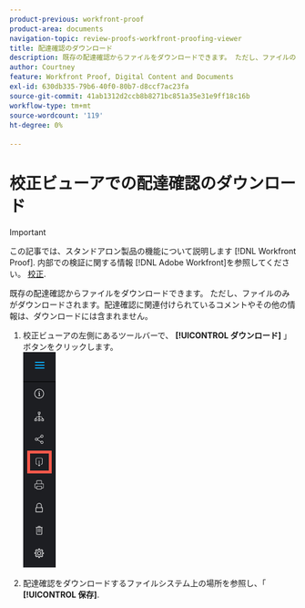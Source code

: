 ```yaml
---
product-previous: workfront-proof
product-area: documents
navigation-topic: review-proofs-workfront-proofing-viewer
title: 配達確認のダウンロード
description: 既存の配達確認からファイルをダウンロードできます。 ただし、ファイルのみがダウンロードされます。配達確認に関連付けられているコメントやその他の情報は、ダウンロードには含まれません。
author: Courtney
feature: Workfront Proof, Digital Content and Documents
exl-id: 630db335-79b6-40f0-80b7-d8ccf7ac23fa
source-git-commit: 41ab1312d2ccb8b8271bc851a35e31e9ff18c16b
workflow-type: tm+mt
source-wordcount: '119'
ht-degree: 0%

---
```


# 校正ビューアでの配達確認のダウンロード

>[!IMPORTANT]
>
>この記事では、スタンドアロン製品の機能について説明します [!DNL Workfront Proof]. 内部での検証に関する情報 [!DNL Adobe Workfront]を参照してください。 [校正](../../../review-and-approve-work/proofing/proofing.md).

既存の配達確認からファイルをダウンロードできます。 ただし、ファイルのみがダウンロードされます。配達確認に関連付けられているコメントやその他の情報は、ダウンロードには含まれません。

1. 校正ビューアの左側にあるツールバーで、 **[!UICONTROL ダウンロード]** 」ボタンをクリックします。\
   ![Proofing_Viewer_toolbar_button_-_Download.png](assets/proofing-viewer-toolbar-button---download.png)

1. 配達確認をダウンロードするファイルシステム上の場所を参照し、「 **[!UICONTROL 保存]**.
